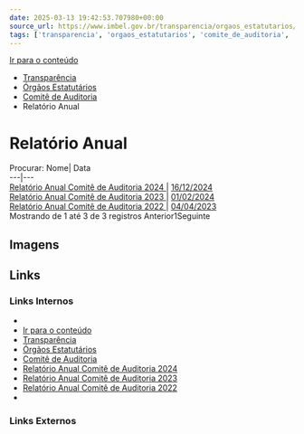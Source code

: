 ```yaml
---
date: 2025-03-13 19:42:53.707980+00:00
source_url: https://www.imbel.gov.br/transparencia/orgaos_estatutarios/comite_de_auditoria/relatorio_anual
tags: ['transparencia', 'orgaos_estatutarios', 'comite_de_auditoria', 'relatorio_anual']
---
```


[](https://www.imbel.gov.br/transparencia/orgaos_estatutarios/comite_de_auditoria/relatorio_anual)
[Ir para o conteúdo](https://www.imbel.gov.br/transparencia/orgaos_estatutarios/comite_de_auditoria/relatorio_anual#conteudo)
  * [ Transparência](https://www.imbel.gov.br/transparencia)
  * [ Órgãos Estatutários](https://www.imbel.gov.br/transparencia/orgaos_estatutarios)
  * [ Comitê de Auditoria](https://www.imbel.gov.br/transparencia/orgaos_estatutarios/comite_de_auditoria)
  * Relatório Anual


# Relatório Anual
Procurar:
Nome| Data  
---|---  
[ Relatório Anual Comitê de Auditoria 2024 ](https://www.imbel.gov.br/storage/transparencia/1737636305.pdf) | [16/12/2024](https://www.imbel.gov.br/storage/transparencia/1737636305.pdf)  
[ Relatório Anual Comitê de Auditoria 2023 ](https://www.imbel.gov.br/storage/transparencia/1716913663.pdf) | [01/02/2024](https://www.imbel.gov.br/storage/transparencia/1716913663.pdf)  
[ Relatório Anual Comitê de Auditoria 2022 ](https://www.imbel.gov.br/storage/transparencia/1694775801.pdf) | [04/04/2023](https://www.imbel.gov.br/storage/transparencia/1694775801.pdf)  
Mostrando de 1 até 3 de 3 registros
Anterior1Seguinte
[ ](https://www.imbel.gov.br/transparencia/orgaos_estatutarios/comite_de_auditoria/relatorio_anual#home)


## Imagens



## Links

### Links Internos

- [](https://www.imbel.gov.br/transparencia/orgaos_estatutarios/comite_de_auditoria/relatorio_anual)
- [Ir para o conteúdo](https://www.imbel.gov.br/transparencia/orgaos_estatutarios/comite_de_auditoria/relatorio_anual#conteudo)
- [Transparência](https://www.imbel.gov.br/transparencia)
- [Órgãos Estatutários](https://www.imbel.gov.br/transparencia/orgaos_estatutarios)
- [Comitê de Auditoria](https://www.imbel.gov.br/transparencia/orgaos_estatutarios/comite_de_auditoria)
- [Relatório Anual Comitê de Auditoria 2024](https://www.imbel.gov.br/storage/transparencia/1737636305.pdf)
- [Relatório Anual Comitê de Auditoria 2023](https://www.imbel.gov.br/storage/transparencia/1716913663.pdf)
- [Relatório Anual Comitê de Auditoria 2022](https://www.imbel.gov.br/storage/transparencia/1694775801.pdf)
- [](https://www.imbel.gov.br/transparencia/orgaos_estatutarios/comite_de_auditoria/relatorio_anual#home)

### Links Externos


